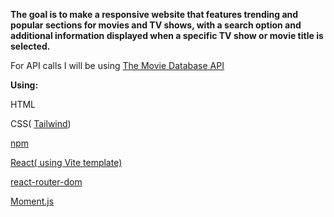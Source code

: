 __The goal is to make a responsive website that features trending and popular sections for movies and TV shows, with a search option and additional information displayed when a specific TV show or movie title is selected.__

For API calls I will be using  [The Movie Database API](https://developer.themoviedb.org/docs/getting-started)



__Using:__

HTML

CSS( [Tailwind](https://tailwindcss.com/docs/installation))

[npm](https://www.npmjs.com/package/npm)

[React( using Vite template)](https://vite.dev/guide/)

[react-router-dom](https://www.npmjs.com/package/react-router-dom)

[Moment.js](https://momentjs.com/)


